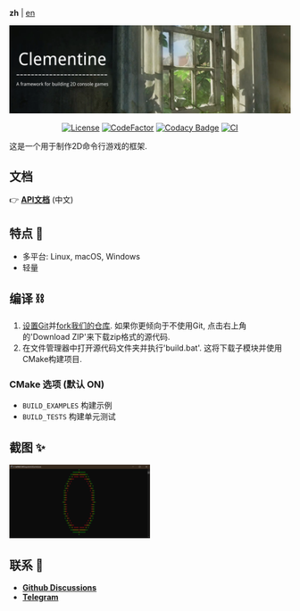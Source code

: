 **zh** | [en]

<div align="center">
<img src="docs/picture/banner.png">

[![License](https://img.shields.io/github/license/ShenMian/Clementine)](https://github.com/ShenMian/Clementine/blob/master/LICENSE)
[![CodeFactor](https://www.codefactor.io/repository/github/shenmian/clementine/badge)](https://www.codefactor.io/repository/github/shenmian/clementine)
[![Codacy Badge](https://api.codacy.com/project/badge/Grade/c09e10a19377466b99cc74d4f43ac214)](https://app.codacy.com/gh/ShenMian/Clementine?utm_source=github.com&utm_medium=referral&utm_content=ShenMian/Clementine&utm_campaign=Badge_Grade_Settings)
[![CI](https://github.com/ShenMian/Clementine/actions/workflows/ci.yml/badge.svg)](https://github.com/ShenMian/Clementine/actions/workflows/ci.yml)
</div>

这是一个用于制作2D命令行游戏的框架.   

文档
----
👉 **[API文档]** (中文)  

特点 🎄
----
- 多平台: Linux, macOS, Windows
- 轻量

编译 ⛓
----
1. [设置Git]并[fork我们的仓库]. 如果你更倾向于不使用Git, 点击右上角的'Download ZIP'来下载zip格式的源代码.
2. 在文件管理器中打开源代码文件夹并执行'build.bat'. 这将下载子模块并使用CMake构建项目.

### CMake 选项 (默认 ON)
- `BUILD_EXAMPLES` 构建示例
- `BUILD_TESTS`    构建单元测试

截图 ✨
----
<img src="docs/picture/picture_0.png" width="50%" height="50%">

联系 💬
----
- **[Github Discussions]**
- **[Telegram]**

[en]: README.md
[API文档]: https://shenmian.github.io/Clementine
[设置Git]: https://help.github.com/articles/set-up-git
[fork我们的仓库]: https://help.github.com/articles/fork-a-repo
[Github Discussions]: https://github.com/ShenMian/Clementine/discussions
[Telegram]: https://t.me/shenmian
